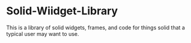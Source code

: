 # Solid-Wiidget-Library
This is a library of solid widgets, frames, and code for things solid that a typical user may want to use.
